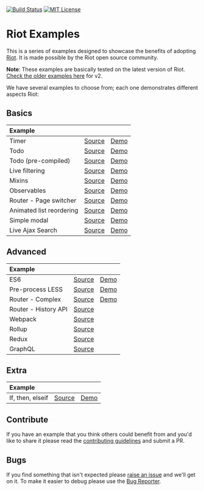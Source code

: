 [![Build Status][travis-image]][travis-url] [![MIT License][license-image]][license-url]

# Riot Examples

This is a series of examples designed to showcase the benefits of adopting [Riot](https://riot.js.org). It is made possible by the Riot open source community.

**Note**: These examples are basically tested on the latest version of Riot. [Check the older examples here](https://github.com/riot/examples/tree/v2.6.x) for v2.

We have several examples to choose from; each one demonstrates different aspects Riot:

## Basics

Example | | |
:-- | :-- | :--
Timer | [Source](timer) | [Demo](https://riot.js.org/examples/plunker/?app=timer)
Todo | [Source](todo-app) | [Demo](https://riot.js.org/examples/plunker/?app=todo-app)
Todo (pre-compiled) | [Source](todo-app-precompiled) | [Demo](https://riot.js.org/examples/todo-app-precompiled/)
Live filtering | [Source](live-filtering) | [Demo](https://riot.js.org/examples/plunker/?app=live-filtering)
Mixins | [Source](mixins) | [Demo](https://riot.js.org/examples/plunker/?app=mixins)
Observables | [Source](observables) | [Demo](https://riot.js.org/examples/plunker/?app=observables)
Router - Page switcher | [Source](router-page-switcher) | [Demo](https://riot.js.org/examples/plunker/?app=router-page-switcher)
Animated list reordering | [Source](animated-list-reordering) | [Demo](https://riot.js.org/examples/plunker/?app=animated-list-reordering)
Simple modal | [Source](animated-list-reordering) | [Demo](https://riot.js.org/examples/plunker/?app=animated-list-reordering)
Live Ajax Search | [Source](live-ajax-search) | [Demo](https://riot.js.org/examples/plunker/?app=live-ajax-search)

## Advanced

Example | | |
:-- | :-- | :--
ES6 | [Source](es6) | [Demo](https://riot.js.org/examples/plunker/?app=es6)
Pre-process LESS | [Source](pre-process-less) | [Demo](https://riot.js.org/examples/plunker/?app=pre-process-less)
Router - Complex | [Source](router-complex) | [Demo](https://riot.js.org/examples/plunker/?app=router-complex)
Router - History API | [Source](router-history-api) |
Webpack | [Source](webpack) |
Rollup | [Source](rollup) |
Redux | [Source](redux) |
GraphQL | [Source](graphql) |

## Extra

Example | | |
:-- | :-- | :--
If, then, elseif | [Source](if-else-elseif) | [Demo](https://riot.js.org/examples/plunker/?app=if-else-elseif)

## Contribute

If you have an example that you think others could benefit from and you'd like to share it please read the [contributing guidelines](CONTRIBUTING.md) and submit a PR.

## Bugs

If you find something that isn't expected please [raise an issue](https://github.com/riot/examples/issues) and we'll get on it. To make it easier to debug please use the [Bug Reporter](https://riot.js.org/examples/plunker/?app=bug-reporter).


[travis-image]:https://img.shields.io/travis/riot/examples.svg?style=flat-square
[travis-url]:https://travis-ci.org/riot/examples

[license-image]:http://img.shields.io/badge/license-MIT-000000.svg?style=flat-square
[license-url]:LICENSE
